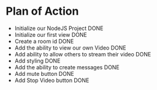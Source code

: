 # Plan of Action

- Initialize our NodeJS Project DONE
- Initialize our first view DONE
- Create a room id DONE
- Add the ability to view our own Video DONE
- Add ability to allow others to stream their video DONE
- Add styling DONE
- Add the ability to create messages DONE
- Add mute button DONE
- Add Stop Video button DONE
